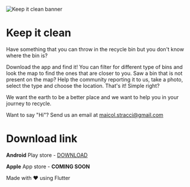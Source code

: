![Keep it clean banner](https://i.imgur.com/8scJK7K.jpg)
# Keep it clean 

Have something that you can throw in the recycle bin but you don't know where the bin is?

Download the app and find it! You can filter for different type of bins and look the map to find the ones that are closer to you.
Saw a bin that is not present on the map? Help the community reporting it to us, take a photo, select the type and choose the location. That's it! Simple right?

We want the earth to be a better place and we want to help you in your journey to recycle.

Want to say "Hi"? Send us an email at maicol.stracci@gmail.com


# Download link

**Android** Play store - [DOWNLOAD](https://play.google.com/store/apps/details?id=it.maicolstracci.keep_it_clean)

**Apple** App store - **COMING SOON**




Made with ♥️ using Flutter
